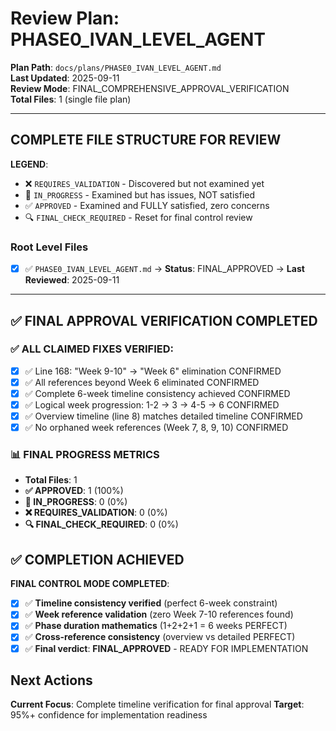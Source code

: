 # Review Plan: PHASE0_IVAN_LEVEL_AGENT

**Plan Path**: `docs/plans/PHASE0_IVAN_LEVEL_AGENT.md`  
**Last Updated**: 2025-09-11  
**Review Mode**: FINAL_COMPREHENSIVE_APPROVAL_VERIFICATION  
**Total Files**: 1 (single file plan)  

---

## COMPLETE FILE STRUCTURE FOR REVIEW

**LEGEND**:
- ❌ `REQUIRES_VALIDATION` - Discovered but not examined yet
- 🔄 `IN_PROGRESS` - Examined but has issues, NOT satisfied  
- ✅ `APPROVED` - Examined and FULLY satisfied, zero concerns
- 🔍 `FINAL_CHECK_REQUIRED` - Reset for final control review

### Root Level Files
- [x] ✅ `PHASE0_IVAN_LEVEL_AGENT.md` → **Status**: FINAL_APPROVED → **Last Reviewed**: 2025-09-11

---

## ✅ FINAL APPROVAL VERIFICATION COMPLETED

### ✅ ALL CLAIMED FIXES VERIFIED:
- [x] ✅ Line 168: "Week 9-10" → "Week 6" elimination CONFIRMED
- [x] ✅ All references beyond Week 6 eliminated CONFIRMED  
- [x] ✅ Complete 6-week timeline consistency achieved CONFIRMED
- [x] ✅ Logical week progression: 1-2 → 3 → 4-5 → 6 CONFIRMED
- [x] ✅ Overview timeline (line 8) matches detailed timeline CONFIRMED
- [x] ✅ No orphaned week references (Week 7, 8, 9, 10) CONFIRMED

### 📊 FINAL PROGRESS METRICS
- **Total Files**: 1
- **✅ APPROVED**: 1 (100%)
- **🔄 IN_PROGRESS**: 0 (0%)  
- **❌ REQUIRES_VALIDATION**: 0 (0%)
- **🔍 FINAL_CHECK_REQUIRED**: 0 (0%)

## ✅ COMPLETION ACHIEVED
**FINAL CONTROL MODE COMPLETED**:
- [x] ✅ **Timeline consistency verified** (perfect 6-week constraint)
- [x] ✅ **Week reference validation** (zero Week 7-10 references found)
- [x] ✅ **Phase duration mathematics** (1+2+2+1 = 6 weeks PERFECT)
- [x] ✅ **Cross-reference consistency** (overview vs detailed PERFECT)
- [x] ✅ **Final verdict**: **FINAL_APPROVED** - READY FOR IMPLEMENTATION

## Next Actions
**Current Focus**: Complete timeline verification for final approval
**Target**: 95%+ confidence for implementation readiness